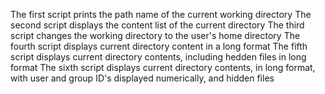 The first script prints the path name of the current working directory
The second script displays the content list of the current directory
The third script changes the working directory to the user's home directory
The fourth script displays current directory content in a long format
The fifth script displays current directory contents, including hedden files in long format
The sixth script displays current directory contents, in long format, with user and group ID's displayed numerically, and hidden files
